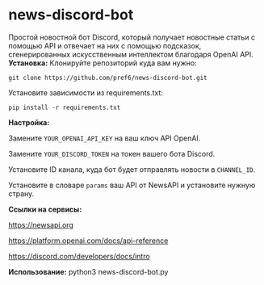 # news-discord-bot
Простой новостной бот Discord, который получает новостные статьи с помощью API и отвечает на них с помощью подсказок, сгенерированных искусственным интеллектом благодаря OpenAI API.
**Установка:**
Клонируйте репозиторий куда вам нужно:
```
git clone https://github.com/pref6/news-discord-bot.git
```
Установите зависимости из requirements.txt:
```
pip install -r requirements.txt
```

**Настройка:**

Замените ```YOUR_OPENAI_API_KEY``` на ваш ключ API OpenAI.

Замените ```YOUR_DISCORD_TOKEN``` на токен вашего бота Discord.

Установите ID канала, куда бот будет отправлять новости в ```CHANNEL_ID```.

Установите в словаре ```params``` ваш API от NewsAPI и установите нужную страну.

**Ссылки на сервисы:**

https://newsapi.org

https://platform.openai.com/docs/api-reference

https://discord.com/developers/docs/intro

**Использование:**
python3 news-discord-bot.py
